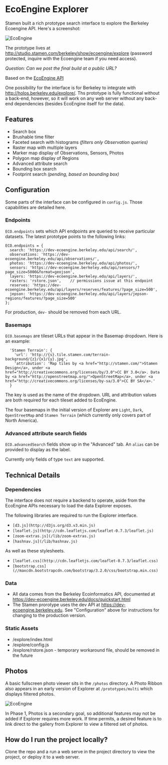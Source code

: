 # EcoEngine Explorer

Stamen built a rich prototype search interface to explore the Berkeley Ecoengine API. Here's a screenshot:

![EcoEngine](https://cloud.githubusercontent.com/assets/156229/5325698/82deef8a-7ca8-11e4-8a4a-921b5c684152.png)

The prototype lives at http://studio.stamen.com/berkeley/show/ecoengine/explore (password protected, inquire with the Ecoengine team if you need access).

*Question: Can we post the final build at a public URL?*

Based on the [EcoEngine API](https://ecoengine.berkeley.edu/)

One possibility for the interface is for Berkeley to integrate with http://holos.berkeley.edu/explore/. Ths prototype is fully functional without a back-end, however, so it will work on any web server without any back-end dependencies (besides EcoEngine itself for the data).

## Features

* Search box
* Brushable time filter
* Faceted search with histograms *(filters only Observation queries)*
* Raster map with multiple layers
* Marker map display of Observations, Sensors, Photos
* Polygon map display of Regions
* Advanced attribute search
* Bounding box search
* Footprint search *(pending, based on bounding box)*

## Configuration

Some parts of the interface can be configured in `config.js`. Those capabilities are detailed here.

### Endpoints

`ECO.endpoints` sets which API endpoints are queried to receive particular datasets. The latest prototype points to the following links:

```
ECO.endpoints = {
  search: 'https://dev-ecoengine.berkeley.edu/api/search/',
  observations: 'https://dev-ecoengine.berkeley.edu/api/observations/',
  photos: 'https://dev-ecoengine.berkeley.edu/api/photos/',
  sensors: 'https://dev-ecoengine.berkeley.edu/api/sensors/?page_size=5000&format=geojson',
  layers: 'https://dev-ecoengine.berkeley.edu/api/layers/',
  rasters: 'rstore.json',    // permissions issue at this endpoint
  reserves: 'https://dev-ecoengine.berkeley.edu/api/layers/reserves/features/?page_size=500',
  jepson: 'https://dev-ecoengine.berkeley.edu/api/layers/jepson-regions/features/?page_size=500'
};
```

For production, `dev-` should be removed from each URL.

### Basemaps

`ECO.basemaps` are tileset URLs that appear in the Basemap dropdown. Here is an example:

```
  'Stamen Terrain': {
    'url': 'http://{s}.tile.stamen.com/terrain-background/{z}/{x}/{y}.jpg',
    'attribution': 'Map tiles by <a href="http://stamen.com/">Stamen Design</a>, under <a href="http://creativecommons.org/licenses/by/3.0">CC BY 3.0</a>. Data by <a href="http://openstreetmap.org/">OpenStreetMap</a>, under <a href="http://creativecommons.org/licenses/by-sa/3.0">CC BY SA</a>.'
  }
```

The key is used as the name of the dropdown. URL and attribution values are both required for each tileset added to EcoEngine.

The four basemaps in the initial version of Explorer are `Light`, `Dark`, `OpenStreetMap` and `Stamen Terrain` (which currently only covers part of North America).

### Advanced attribute search fields

`ECO.advancedSearch` fields show up in the "Advanced" tab. An `alias` can be provided to display as the label.

Currently only fields of type `text` are supported.

## Technical Details

### Dependencies

The interface does not require a backend to operate, aside from the EcoEngine APIs necessary to load the data Explorer exposes.

The following libraries are required to run the Explorer interface.

* `[d3.js](http://d3js.org/d3.v3.min.js)`
* `[leaflet.js](http://cdn.leafletjs.com/leaflet-0.7.3/leaflet.js)`
* `[zoom-extras.js](/lib/zoom-extras.js)`
* `[hashnav.js](/lib/hashnav.js)`

As well as these stylesheets.

* `[leaflet.css](http://cdn.leafletjs.com/leaflet-0.7.3/leaflet.css)`
* `[bootstrap.css](//maxcdn.bootstrapcdn.com/bootstrap/3.2.0/css/bootstrap.min.css)`

### Data

* All data comes from the Berkeley Ecoinformatics API, documented at https://dev-ecoengine.berkeley.edu/docs/quickstart.html
* The Stamen prorotype uses the dev API at https://dev-ecoengine.berkeley.edu. See "Configuration" above for instructions for changing to the production version.

### Static Assets

* /explore/index.html
* /explore/config.js
* /explore/rstore.json          - temporary workaround file, should be removed in the future

## Photos

A basic fullscreen photo viewer sits in the `/photos` directory. A Photo Ribbon also appears in an early version of Explorer at `/prototypes/multi` which displays filtered photos.

![EcoEngine](https://cloud.githubusercontent.com/assets/156229/5325740/c78b40d8-7ca9-11e4-99e7-8426a3e15cff.png)

In Phase 1, Photos is a secondary goal, so additional features may not be added if Explorer requires more work. If time permits, a desired feature is to link direct to the gallery from Explorer to view a filtered set of photos.

## How do I run the project locally?

Clone the repo and a run a web serve in the project directory to view the project, or deploy it to a web server.
